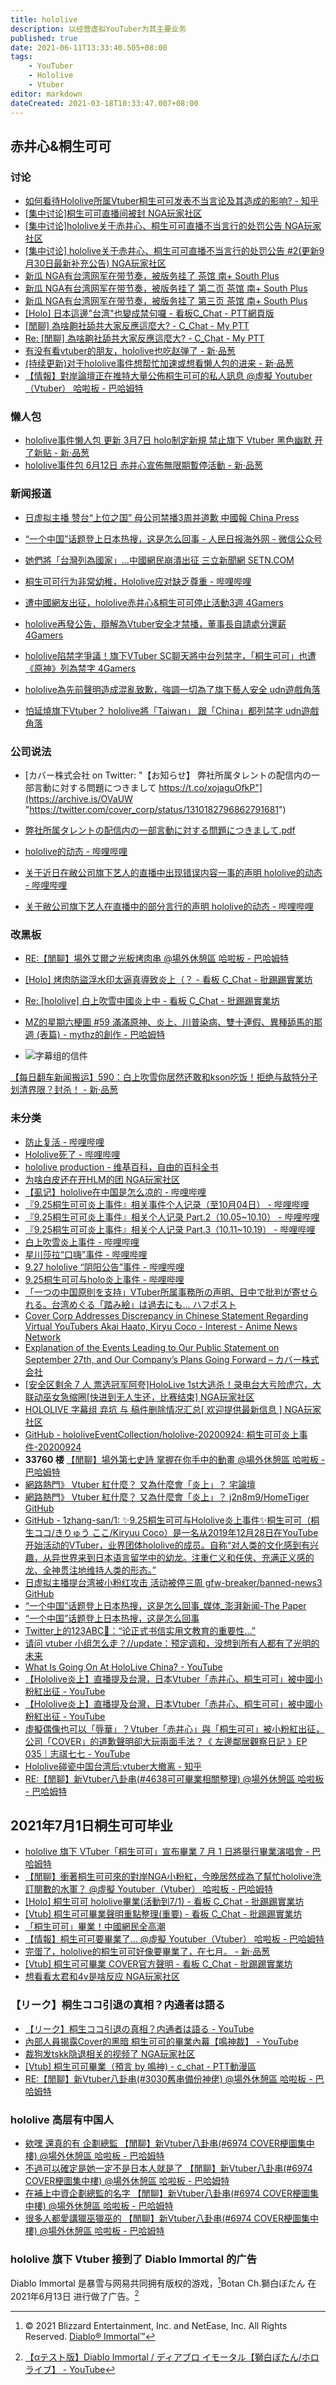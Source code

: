 ```yaml
---
title: hololive
description: 以经营虚拟YouTuber为其主要业务
published: true
date: 2021-06-11T13:33:40.505+08:00
tags:
    - YouTuber
    - Hololive
    - Vtuber
editor: markdown
dateCreated: 2021-03-18T10:33:47.007+08:00
---
```


## 赤井心&桐生可可

### 讨论

+ [如何看待Hololive所属Vtuber桐生可可发表不当言论及其造成的影响? - 知乎](https://web.archive.org/web/20200930070253/https://www.zhihu.com/question/422888674 "https://archive.is/LHUxp")
+ [[集中讨论]桐生可可直播间被封 NGA玩家社区](https://archive.is/xQAj2 "https://nga.178.com/read.php?tid=23474356")
+ [[集中讨论]hololive关于赤井心、桐生可可直播不当言行的处罚公告 NGA玩家社区](https://archive.is/1Z0JI "https://ngabbs.com/read.php?tid=23508046")
+ [[集中讨论] hololive关于赤井心、桐生可可直播不当言行的处罚公告 #2(更新9月30日最新补充公告) NGA玩家社区](https://archive.vn/TMvJW "https://ngabbs.com/read.php?tid=23564210")
+ [新瓜 NGA有台湾网军在带节奏，被版务挂了 茶馆 南+ South Plus](https://web.archive.org/web/20201004073943/https://south-plus.org/simple/index.php?t956661.html)
+ [新瓜 NGA有台湾网军在带节奏，被版务挂了 第二页 茶馆 南+ South Plus](https://web.archive.org/web/20201004074335/https://south-plus.org/simple/index.php?t956661_2.html)
+ [新瓜 NGA有台湾网军在带节奏，被版务挂了 第三页 茶馆 南+ South Plus](https://web.archive.org/web/20201004074333/https://south-plus.org/simple/index.php?t956661_3.html)
+ [[Holo] 日本這邊"台湾"也變成禁句囉 - 看板C_Chat - PTT網頁版](https://web.archive.org/web/20200930112738if_/https://www.pttweb.cc/bbs/C_Chat/M.1601404128.A.6B9)
+ [[閒聊] 為啥齁社舔共大家反應這麼大? - C_Chat - My PTT](https://web.archive.org/web/20201004074439/https://myptt.cc/article/C_Chat/M.1601216370.A.2E4)
+ [Re: [閒聊] 為啥齁社舔共大家反應這麼大? - C_Chat - My PTT](https://web.archive.org/web/20201004074412/https://myptt.cc/article/C_Chat/M.1601220514.A.38B)
+ [有没有看vtuber的朋友，hololive也吃赵弹了 - 新·品葱](https://web.archive.org/web/20200930065806/https://pincong.rocks/article/24461)
+ [(持续更新)对于hololive事件想帮忙加速或想看懒人包的进来 - 新·品葱](https://web.archive.org/web/20201001085939/https://pincong.rocks/article/24553)
+ [【情報】對岸論壇正在推特大量公佈桐生可可的私人訊息 @虛擬 Youtuber（Vtuber） 哈啦板 - 巴哈姆特](https://web.archive.org/web/20201001090133/https://forum.gamer.com.tw/C.php?bsn=60608&snA=1424)

### 懒人包

+ [hololive事件懒人包 更新 3月7日 holo制定新規 禁止旗下 Vtuber 黑色幽默 开了新贴 - 新·品葱](https://web.archive.org/web/20210614133940/https://pincong.rocks/article/id-24553)
+ [hololive事件包 6月12日 赤井心宣佈無限期暫停活動 - 新·品葱](https://web.archive.org/web/20210614133956/https://pincong.rocks/article/33009)

### 新闻报道

+ [日虚拟主播 赞台“上位之国” 母公司禁播3周并道歉 中國報 China Press](https://web.archive.org/web/20200930070623/https://www.chinapress.com.my/20200930/日虚拟主播-赞台上位之国-母公司禁播3周并道/)
+ [“一个中国”话题登上日本热搜，这是怎么回事 - 人民日报海外网 - 微信公众号](https://archive.is/thUNC)
+ [她們將「台灣列為國家」…中國網民崩潰出征 三立新聞網 SETN.COM](https://web.archive.org/web/20200930084445/https://www.setn.com/news.aspx?newsid=821893)
+ [桐生可可行为非常幼稚，Hololive应对缺乏尊重 - 哔哩哔哩](https://archive.is/CKXsp "https://www.bilibili.com/read/cv7738484/")

+ [遭中國網友出征，hololive赤井心&桐生可可停止活動3週 4Gamers](https://web.archive.org/web/20200930065810if_/https://www.4gamers.com.tw/news/detail/44972/haachama-and-coco-is-going--be-ban-for-3-weeks)
+ [hololive再發公告，辯解為Vtuber安全才禁播，董事長自請處分還薪 4Gamers](https://web.archive.org/web/20200930084627if_/https://www.4gamers.com.tw/news/detail/45008/hololive-explanation-9-27-public-statement)
+ [hololive陷禁字爭議！旗下VTuber SC聊天將中台列禁字，「桐生可可」也遭《原神》列為禁字 4Gamers](https://web.archive.org/web/20200930084626if_/https://www.4gamers.com.tw/news/detail/44992/kiryu-coco-is-an-ng-word-in-genshin-impact)

+ [hololive為先前聲明造成混亂致歉，強調一切為了旗下藝人安全 udn遊戲角落](https://web.archive.org/web/20200930071800/https://game.udn.com/game/story/12982/4899999)
+ [怕延燒旗下Vtuber？ hololive將「Taiwan」 跟「China」都列禁字 udn遊戲角落](https://web.archive.org/web/20200930070457/https://game.udn.com/game/story/12982/4897832)

### 公司说法

+ [カバー株式会社 on Twitter: "【お知らせ】 弊社所属タレントの配信内の一部言動に対する問題につきまして https://t.co/xojaguOfkP"](https://archive.is/OVaUW "https://twitter.com/cover_corp/status/1310182796862791681")
+ [弊社所属タレントの配信内の一部言動に対する問題につきまして.pdf](https://archive.is/7bCtI/image)

+ [hololive的动态 - 哔哩哔哩](https://archive.is/JopXA "https://space.bilibili.com/286700005/dynamic")
+ [关于近日在敝公司旗下艺人的直播中出现错误内容一事的声明 hololive的动态 - 哔哩哔哩](https://archive.is/DSnPL "https://t.bilibili.com/439666396115075371")
+ [关于敝公司旗下艺人在直播中的部分言行的声明 hololive的动态 - 哔哩哔哩](https://archive.is/OBI03 "https://t.bilibili.com/439668934441809305")

### 改黑板

+ [RE:【閒聊】場外艾爾之光板烤肉串 @場外休憩區 哈啦板 - 巴哈姆特](https://web.archive.org/web/20201013060451/https://forum.gamer.com.tw/Co.php?bsn=60076&sn=69131900)
+ [[Holo] 烤肉防盜浮水印太逼真導致炎上（？ - 看板 C_Chat - 批踢踢實業坊](https://web.archive.org/web/20201013062555/https://www.ptt.cc/bbs/C_Chat/M.1602034436.A.49D.html)

+ [Re: [hololive] 白上吹雪中國炎上中 - 看板 C_Chat - 批踢踢實業坊](https://web.archive.org/web/20201013060345/https://www.ptt.cc/bbs/C_Chat/M.1602054635.A.98B.html)
+ [MZ的星期六梗圖 #59 滿滿原神、炎上、川普染病、雙十連假、異種舔馬的那週 (表篇) - mythz的創作 - 巴哈姆特](https://web.archive.org/web/20201013061046/https://home.gamer.com.tw/creationDetail.php?sn=4944409 "https://archive.is/iqWK5")
+ ![字幕组的信件](https://web.archive.org/web/20201013061045if_/https://i.imgur.com/rKnFX3c.jpg)

[【每日翻车新闻搬运】590：白上吹雪你居然还敢和kson吃饭！拒绝与敌特分子划清界限？封杀！ - 新·品葱](https://web.archive.org/web/20201011130437/https://pincong.rocks/article/24859)

### 未分类

+ [防止复活 - 哔哩哔哩](https://archive.is/bNLl0 "https://www.bilibili.com/video/BV1Py4y187iY")
+ [Hololive死了 - 哔哩哔哩](https://archive.is/Vyn2T "https://www.bilibili.com/video/BV1JV411y76W")
+ [hololive production - 维基百科，自由的百科全书](https://web.archive.org/web/20201023030302/https://zh.wikipedia.org/zh-hans/Hololive_production)
+ [为啥白皮还在开HLM的团 NGA玩家社区](https://archive.is/4cpcN "https://bbs.nga.cn/read.php?tid=23831911")
+ [【虱记】hololive在中国是怎么凉的 - 哔哩哔哩](https://archive.is/02EHC "https://www.bilibili.com/video/bv1Ey4y1r72N")
+ [『9.25桐生可可炎上事件』相关事件个人记录（至10月04日） - 哔哩哔哩](https://archive.is/ZZZGV "https://www.bilibili.com/read/cv7853331")
+ [『9.25桐生可可炎上事件』相关个人记录 Part.2（10.05~10.10） - 哔哩哔哩](https://archive.is/nxZ4T "https://www.bilibili.com/read/cv7921642")
+ [『9.25桐生可可炎上事件』相关个人记录 Part.3（10.11~10.19） - 哔哩哔哩](https://archive.is/XUFFx "https://www.bilibili.com/read/cv8024680")
+ [白上吹雪炎上事件 - 哔哩哔哩](https://archive.is/mDORP "https://www.bilibili.com/read/cv7862757")
+ [星川莎拉“口嗨”事件 - 哔哩哔哩](https://archive.is/ypO3O "https://www.bilibili.com/read/cv7862820")
+ [9.27 hololive “阴阳公告”事件 - 哔哩哔哩](https://archive.is/I9ae6 "https://www.bilibili.com/read/cv7816359")
+ [9.25桐生可可与holo炎上事件 - 哔哩哔哩](https://archive.is/vhP1J "https://www.bilibili.com/read/cv7737124")
+ [「一つの中国原則を支持」VTuber所属事務所の声明、日中で批判が寄せられる。台湾めぐる「踏み絵」は過去にも... ハフポスト](https://web.archive.org/web/20201011135327/https://www.huffingtonpost.jp/entry/story_jp_5f718670c5b61af20e780060)
+ [Cover Corp Addresses Discrepancy in Chinese Statement Regarding Virtual YouTubers Akai Haato, Kiryu Coco - Interest - Anime News Network](https://web.archive.org/web/20201011060927/https://www.animenewsnetwork.com/interest/2020-09-30/cover-corp-addresses-discrepancy-in-chinese-statement-regarding-virtual-youtubers-akai-haato-kiryu-coco/.164691)
+ [Explanation of the Events Leading to Our Public Statement on September 27th, and Our Company’s Plans Going Forward – カバー株式会社](https://web.archive.org/web/20201010155215/https://cover-corp.com/2020/09/30/093002/)
+ [[安全区剩余 7 人 票选冠军阿夸]HoloLive 1st大逃杀！录电台大亏险虎穴，大联动巫女急缩圈[快进到无人生还，比赛结束] NGA玩家社区](https://archive.is/eDDbY "https://bbs.nga.cn/read.php?tid=23809268")
+ [HOLOLIVE 字幕组 弃坑 与 稿件删除情况汇总[ 欢迎提供最新信息 ] NGA玩家社区](https://archive.is/OkHPt "https://web.archive.org/web/20201023032742/https://webcache.googleusercontent.com/search?q=cache:GeXOmju7YwMJ:https://bbs.nga.cn/read.php?tid=23789238")
+ [GitHub - hololiveEventCollection/hololive-20200924: 桐生可可炎上事件-20200924](https://web.archive.org/web/20201023032427/https://github.com/hololiveEventCollection/hololive-20200924)
+ **33760 楼** [【閒聊】場外第七史詩 掌握在你手中的動畫 @場外休憩區 哈啦板 - 巴哈姆特](https://web.archive.org/web/20201023032543/https://forum.gamer.com.tw/C.php?page=1688&bsn=60076&snA=4808170)
+ [網路熱門》 Vtuber 紅什麼？ 又為什麼會「炎上」？ 宅論壇](https://web.archive.org/web/20201023034049/https://cfoforum.io/post/article/34426)
+ [網路熱門》 Vtuber 紅什麼？ 又為什麼會「炎上」？ j2n8m9/HomeTiger GitHub](https://web.archive.org/web/20201023033910/https://github.com/j2n8m9/HomeTiger/blob/master/44/2020-09/0929.md)
+ [GitHub - 1zhang-san/1: ✨9.25桐生可可与Hololive炎上事件✨桐生可可（桐生ココ/きりゅう ここ/Kiryuu Coco）是一名从2019年12月28日在YouTube开始活动的VTuber，业界团体hololive的成员。自称“对人类的文化感到有兴趣，从异世界来到日本语言留学中的幼龙。注重仁义和任侠、充满正义感的龙、全神贯注地维持人类的形态。”](https://web.archive.org/web/20201023033426/https://github.com/1zhang-san/1)
+ [日虚拟主播提台湾被小粉红攻击 活动被停三周 gfw-breaker/banned-news3 GitHub](https://web.archive.org/web/20201023034505/https://github.com/gfw-breaker/banned-news3/blob/master/pages/nsc418/n12436204.md)
+ [“一个中国”话题登上日本热搜，这是怎么回事_媒体_澎湃新闻-The Paper](https://web.archive.org/web/20201009135038/https://www.thepaper.cn/newsDetail_forward_9399092)
+ [“一个中国”话题登上日本热搜，这是怎么回事](https://archive.is/Mizcq "https://web.archive.org/web/20201023034815/https://mp.weixin.qq.com/s?__biz=MjM5MDk1NzQzMQ%3D%3D&mid=2653380034&idx=8&sn=a5c4ea9e7ee9af22642ef8df0f0c91bf")
+ [Twitter上的123ABC🌸：“论正式书信实用文教育的重要性…”](https://archive.is/KMVQE "https://twitter.com/Rip123ABC/status/1317858017052819457")
+ [请问 vtuber 小组怎么走？//update：预定调和，没想到所有人都有了光明的未来](https://web.archive.org/web/20201023035712/https://bangumi.tv/group/topic/359127)
+ [What Is Going On At HoloLive China? - YouTube](https://archive.is/Ab4sZ "https://www.youtube.com/watch?v=s7giwstT4GU")
+ [【Hololive炎上】直播提及台灣，日本Vtuber「赤井心、桐生可可」被中國小粉紅出征 - YouTube](https://archive.is/Z40wx "https://www.youtube.com/watch?v=EBXyBOzESJw")
+ [【Hololive炎上】直播提及台灣，日本Vtuber「赤井心、桐生可可」被中國小粉紅出征 - YouTube](https://archive.is/Z40wx "https://www.youtube.com/watch?v=EBXyBOzESJw")
+ [虛擬偶像也可以「辱華」？Vtuber「赤井心」與「桐生可可」被小粉紅出征，公司「COVER」的道歉聲明卻大玩兩面手法？《 左邊鄰居觀察日記 》EP 035｜志祺七七 - YouTube](https://archive.is/x3e3M "https://www.youtube.com/watch?v=wz1QUOpSk5k")
+ [Hololive碰瓷中国台湾后:vtuber大撤离 - 知乎](https://web.archive.org/web/20201023090630/https://zhuanlan.zhihu.com/p/267908924)
+ [RE:【閒聊】新Vtuber八卦串(#4638可可畢業相關整理) @場外休憩區 哈啦板 - 巴哈姆特](https://web.archive.org/web/20210611003507/https://forum.gamer.com.tw/Co.php?bsn=60076&sn=75038054)

## 2021年7月1日桐生可可毕业

+ [hololive 旗下 VTuber「桐生可可」宣布畢業 7 月 1 日將舉行畢業演唱會 - 巴哈姆特](https://web.archive.org/web/20210609065317/https://gnn.gamer.com.tw/detail.php?sn=216219)
+ [【閒聊】衝著桐生可可來的對岸NGA小粉紅，今晚居然成為了幫忙hololive洗訂閱數的水軍？ @虛擬 Youtuber（Vtuber） 哈啦板 - 巴哈姆特](https://web.archive.org/web/20210609065640/https://forum.gamer.com.tw/C.php?bsn=60608&snA=4006&tnum=4)
+ [[Holo] 桐生可可 hololive畢業(活動到7/1) - 看板 C_Chat - 批踢踢實業坊](https://web.archive.org/web/20210609065904/https://www.ptt.cc/bbs/C_Chat/M.1623208015.A.2F1.html)
+ [[Vtub] 桐生可可畢業聲明重點整理(重要) - 看板 C_Chat - 批踢踢實業坊](https://web.archive.org/web/20210609065956/https://www.ptt.cc/bbs/C_Chat/M.1623209762.A.5F8.html)
+ [「桐生可可」畢業！中國網民全高潮](https://web.archive.org/web/20210609070031/https://tw.news.yahoo.com/%E6%A1%90%E7%94%9F%E5%8F%AF%E5%8F%AF-%E7%95%A2%E6%A5%AD-%E4%B8%AD%E5%9C%8B%E7%B6%B2%E6%B0%91%E5%85%A8%E9%AB%98%E6%BD%AE-052523584.html)
+ [【情報】桐生可可要畢業了... @虛擬 Youtuber（Vtuber） 哈啦板 - 巴哈姆特](https://web.archive.org/web/20210609065848/https://forum.gamer.com.tw/C.php?bsn=60608&snA=4010)
+ [完蛋了，hololive的桐生可可好像要畢業了，在七月。 - 新·品葱](https://web.archive.org/web/20210610103608/https://pincong.rocks/video/id-4572__sort_key-agree_count__sort-DESC)
+ [[Vtub] 桐生可可畢業 COVER官方聲明 - 看板 C_Chat - 批踢踢實業坊](https://web.archive.org/web/20210610103430/https://www.ptt.cc/bbs/C_Chat/M.1623208880.A.817.html)
+ [想看看太君和4v是啥反应 NGA玩家社区](https://archive.is/TebIl "https://bbs.nga.cn/read.php?tid=27126347")

### 【リーク】桐生ココ引退の真相？内通者は語る

+ [【リーク】桐生ココ引退の真相？内通者は語る - YouTube](https://archive.is/sf8zP "https://web.archive.org/web/20210610080029if_/https://www.youtube.com/watch?v=t3T57HYEvV4")
+ [內部人員揭露Cover的黑暗 桐生可可的畢業內幕【鳴神裁】 - YouTube](https://archive.is/7aOk0 "https://web.archive.org/web/20210610100802if_/https://www.youtube.com/watch?v=Rs1KfKH72nc")
+ [裁狗发tskk隐退相关的视频了 NGA玩家社区](https://archive.is/u1xNk "https://ngabbs.com/read.php?tid=27127410")
+ [[Vtub] 桐生可可畢業（預言 by 鳴神) - c_chat - PTT動漫區](https://web.archive.org/web/20210610100204/https://pttcomic.com/c_chat/M.1623211059.A.9B9.html)
+ [RE:【閒聊】新Vtuber八卦串(#3030舊串備份神佬) @場外休憩區 哈啦板 - 巴哈姆特](https://web.archive.org/web/20210610103534/https://forum.gamer.com.tw/Co.php?bsn=60076&sn=74991516)

### hololive 高层有中国人

+ [欸嘿 還真的有 企劃總監 【閒聊】新Vtuber八卦串(#6974 COVER梗圖集中樓) @場外休憩區 哈啦板 - 巴哈姆特](https://web.archive.org/web/20210614132536/https://forum.gamer.com.tw/C.php?bsn=60076&snA=6367604&to=7266)
+ [不過可以確定是她一定不是日本人就是了 【閒聊】新Vtuber八卦串(#6974 COVER梗圖集中樓) @場外休憩區 哈啦板 - 巴哈姆特](https://web.archive.org/web/20210614132505/https://forum.gamer.com.tw/C.php?bsn=60076&snA=6367604&to=7288)
+ [在補上中資企劃總監的名字 【閒聊】新Vtuber八卦串(#6974 COVER梗圖集中樓) @場外休憩區 哈啦板 - 巴哈姆特](https://web.archive.org/web/20210614132507/https://forum.gamer.com.tw/C.php?bsn=60076&snA=6367604&to=7338)
+ [很多人都愛講獵巫獵巫的 【閒聊】新Vtuber八卦串(#6974 COVER梗圖集中樓) @場外休憩區 哈啦板 - 巴哈姆特](https://web.archive.org/web/20210614132650/https://forum.gamer.com.tw/C.php?bsn=60076&snA=6367604&to=7347)

### hololive 旗下 Vtuber 接到了 Diablo Immortal 的广告

Diablo Immortal 是暴雪与网易共同拥有版权的游戏，[^DI_Rights]Botan Ch.獅白ぼたん 在 2021年6月13日 进行做了广告。[^DI_AD]

[^DI_Rights]: © 2021 Blizzard Entertainment, Inc. and NetEase, Inc. All Rights Reserved. [Diablo® Immortal™](https://web.archive.org/web/20210609173056/https://diabloimmortal.com/en-us/)

[^DI_AD]: [【αテスト版】Diablo Immortal / ディアブロ イモータル【獅白ぼたん/ホロライブ】 - YouTube](https://web.archive.org/web/20210614134821if_/https://www.youtube.com/watch?v=3_y3QpIDcks)
